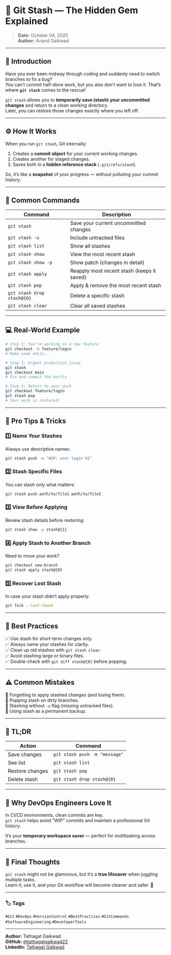 # 💎 Git Stash — The Hidden Gem Explained

> **Date:** October 04, 2025  
> **Author:** Anand Gaikwad  

---

## 🧠 Introduction

Have you ever been midway through coding and suddenly need to switch branches to fix a bug?  
You can’t commit half-done work, but you also don’t want to lose it. That’s where **`git stash`** comes to the rescue!

`git stash` allows you to **temporarily save (stash) your uncommitted changes** and return to a clean working directory.  
Later, you can restore those changes exactly where you left off.

---

## ⚙️ How It Works

When you run `git stash`, Git internally:

1. Creates a **commit object** for your current working changes.  
2. Creates another for staged changes.  
3. Saves both in a **hidden reference stack** (`.git/refs/stash`).

So, it’s like a **snapshot** of your progress — without polluting your commit history.

---

## 📘 Common Commands

| Command | Description |
|----------|-------------|
| `git stash` | Save your current uncommitted changes |
| `git stash -u` | Include untracked files |
| `git stash list` | Show all stashes |
| `git stash show` | View the most recent stash |
| `git stash show -p` | Show patch (changes in detail) |
| `git stash apply` | Reapply most recent stash (keeps it saved) |
| `git stash pop` | Apply & remove the most recent stash |
| `git stash drop stash@{0}` | Delete a specific stash |
| `git stash clear` | Clear all saved stashes |

---

## 💻 Real-World Example

```bash
# Step 1: You're working on a new feature
git checkout -b feature/login
# Make some edits...

# Step 2: Urgent production issue
git stash
git checkout main
# Fix and commit the hotfix

# Step 3: Return to your work
git checkout feature/login
git stash pop
# Your work is restored!
```

---

## 🧩 Pro Tips & Tricks

### 1️⃣ Name Your Stashes
Always use descriptive names:
```bash
git stash push -m "WIP: user login UI"
```

### 2️⃣ Stash Specific Files
You can stash only what matters:
```bash
git stash push path/to/file1 path/to/file2
```

### 3️⃣ View Before Applying
Review stash details before restoring:
```bash
git stash show -p stash@{1}
```

### 4️⃣ Apply Stash to Another Branch
Need to move your work?
```bash
git checkout new-branch
git stash apply stash@{0}
```

### 5️⃣ Recover Lost Stash
In case your stash didn’t apply properly:
```bash
git fsck --lost-found
```

---

## 🧭 Best Practices

✅ Use stash for short-term changes only.  
✅ Always name your stashes for clarity.  
✅ Clean up old stashes with `git stash clear`.  
✅ Avoid stashing large or binary files.  
✅ Double-check with `git diff stash@{0}` before popping.

---

## ⚠️ Common Mistakes

🚫 Forgetting to apply stashed changes (and losing them).  
🚫 Popping stash on dirty branches.  
🚫 Stashing without `-u` flag (missing untracked files).  
🚫 Using stash as a permanent backup.

---

## 🧠 TL;DR

| Action | Command |
|--------|----------|
| Save changes | `git stash push -m "message"` |
| See list | `git stash list` |
| Restore changes | `git stash pop` |
| Delete stash | `git stash drop stash@{0}` |

---

## 🧩 Why DevOps Engineers Love It

In CI/CD environments, clean commits are key.  
`git stash` helps avoid “WIP” commits and maintain a professional Git history.

It’s your **temporary workspace saver** — perfect for multitasking across branches.

---

## 🧠 Final Thoughts

`git stash` might not be glamorous, but it’s a **true lifesaver** when juggling multiple tasks.  
Learn it, use it, and your Git workflow will become cleaner and safer. 🚀

---

### 🏷️ Tags
`#Git` `#DevOps` `#VersionControl` `#BestPractices` `#GitCommands` `#SoftwareEngineering` `#DeveloperTools`

---

**Author:** Tathagat Gaikwad  
**GitHub:** [@tathagatgaikwad22](https://github.com/tathagatgaikwad22)  
**LinkedIn:** [Tathagat Gaikwad](https://www.linkedin.com/in/tathagat-gaikwad/)  

